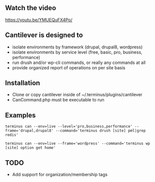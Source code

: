 ## Watch the video

https://youtu.be/YMUEQuFX4Po/

## Cantilever is designed to

* isolate environments by framework (drupal, drupal8, wordpress)
* isolate environments by service level (free, basic, pro, business, performance)
* run drush and/or wp-cli commands, or really any commands at all
* provide organized report of operations on per site basis

## Installation

* Clone or copy cantilever inside of ~/.terminus/plugins/cantilever
* CanCommand.php must be executable to run

## Examples

```terminus can --env=live --level='pro,business,performance' --frame='drupal,drupal8' --command='terminus drush [site] pml|grep redis'```

```terminus can --env=live --frame='wordpress' --command='terminus wp [site] option get home'```

## TODO

* Add support for organization/membership tags
